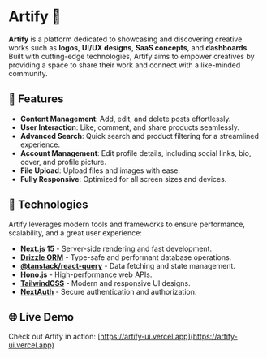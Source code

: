 # Artify 🎨  

**Artify** is a platform dedicated to showcasing and discovering creative works such as **logos**, **UI/UX designs**, **SaaS concepts**, and **dashboards**. Built with cutting-edge technologies, Artify aims to empower creatives by providing a space to share their work and connect with a like-minded community.  

## 🌟 Features  
- **Content Management**: Add, edit, and delete posts effortlessly.  
- **User Interaction**: Like, comment, and share products seamlessly.  
- **Advanced Search**: Quick search and product filtering for a streamlined experience.  
- **Account Management**: Edit profile details, including social links, bio, cover, and profile picture.  
- **File Upload**: Upload files and images with ease.  
- **Fully Responsive**: Optimized for all screen sizes and devices.  

## 🚀 Technologies  
Artify leverages modern tools and frameworks to ensure performance, scalability, and a great user experience:  
- [**Next.js 15**](https://nextjs.org/) - Server-side rendering and fast development.  
- [**Drizzle ORM**](https://orm.drizzle.team/) - Type-safe and performant database operations.  
- [**@tanstack/react-query**](https://tanstack.com/query) - Data fetching and state management.  
- [**Hono.js**](https://hono.dev/) - High-performance web APIs.  
- [**TailwindCSS**](https://tailwindcss.com/) - Modern and responsive UI designs.  
- [**NextAuth**](https://next-auth.js.org/) - Secure authentication and authorization.  

## 🌐 Live Demo  
Check out Artify in action: [https://artify-ui.vercel.app](https://artify-ui.vercel.app)  

